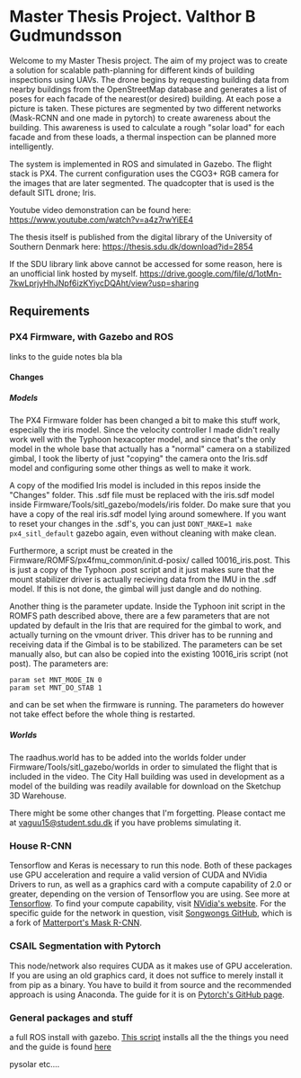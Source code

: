 # Master Thesis Project. Valthor B Gudmundsson
Welcome to my Master Thesis project.
The aim of my project was to create a solution for scalable path-planning for different kinds of building inspections using UAVs. 
The drone begins by requesting building data from nearby buildings from the OpenStreetMap database and generates a list of poses for each facade of the nearest(or desired) building. At each pose a picture is taken. These pictures are segmented by two different networks (Mask-RCNN and one made in pytorch) to create awareness about the building. This awareness is used to calculate a rough "solar load" for each facade and from these loads, a thermal inspection can be planned more intelligently. 

The system is implemented in ROS and simulated in Gazebo. The flight stack is PX4. The current configuration uses the CGO3+ RGB camera for the images that are later segmented. The quadcopter that is used is the default SITL drone; Iris. 

Youtube video demonstration can be found here:
https://www.youtube.com/watch?v=a4z7rwYiEE4

The thesis itself is published from the digital library of the University of Southern Denmark here:
https://thesis.sdu.dk/download?id=2854

If the SDU library link above cannot be accessed for some reason, here is an unofficial link hosted by myself. 
https://drive.google.com/file/d/1otMn-7kwLprjyHhJNpf6izKYiycDQAht/view?usp=sharing

## Requirements

### PX4 Firmware, with Gazebo and ROS

links to the guide
notes
bla bla

#### Changes
##### Models
The PX4 Firmware folder has been changed a bit to make this stuff work, especially the iris model. 
Since the velocity controller I made didn't really work well with the Typhoon hexacopter model, and since that's the only model in the whole base that actually has a "normal" camera on a stabilized gimbal, I took the liberty of just "copying" the camera onto the Iris.sdf model and configuring some other things as well to make it work.

A copy of the modified Iris model is included in this repos inside the "Changes" folder. 
This .sdf file must be replaced with the iris.sdf model inside Firmware/Tools/sitl_gazebo/models/iris folder.
Do make sure that you have a copy of the real iris.sdf model lying around somewhere. If you want to reset your changes in the .sdf's, you can just `DONT_MAKE=1 make px4_sitl_default` gazebo again, even without cleaning with make clean.

Furthermore, a script must be created in the Firmware/ROMFS/px4fmu_common/init.d-posix/ called 10016_iris.post. This is just a copy of the Typhoon .post script and it just makes sure that the mount stabilizer driver is actually recieving data from the IMU in the .sdf model. If this is not done, the gimbal will just dangle and do nothing.

Another thing is the parameter update. Inside the Typhoon init script in the ROMFS path described above, there are a few parameters that are not updated by default in the Iris that are required for the gimbal to work, and actually turning on the vmount driver. This driver has to be running and receiving data if the Gimbal is to be stabilized. The parameters can be set manually also, but can also be copied into the existing 10016_iris script (not post). The parameters are:

```
param set MNT_MODE_IN 0
param set MNT_DO_STAB 1
```
and can be set when the firmware is running. The parameters do however not take effect before the whole thing is restarted.

##### Worlds
The raadhus.world has to be added into the worlds folder under Firmware/Tools/sitl_gazebo/worlds in order to simulated the flight that is included in the video. The City Hall building was used in development as a model of the building was readily available for download on the Sketchup 3D Warehouse. 

There might be some other changes that I'm forgetting. Please contact me at vaguu15@student.sdu.dk if you have problems simulating it.
### House R-CNN
Tensorflow and Keras is necessary to run this node. Both of these packages use GPU acceleration and require a valid version of CUDA and NVidia Drivers to run, as well as a graphics card with a compute capability of 2.0 or greater, depending on the version of Tensorflow you are using. See more at [Tensorflow][tens_link]. To find your compute capability, visit [NVidia's website][nvidia_link].
For the specific guide for the network in question, visit [Songwongs GitHub][song_git], which is a fork of [Matterport's Mask R-CNN][matter_git].

### CSAIL Segmentation with Pytorch
This node/network also requires CUDA as it makes use of GPU acceleration. If you are using an old graphics card, it does not suffice to merely install it from pip as a binary. You have to build it from source and the recommended approach is using Anaconda. The guide for it is on [Pytorch's GitHub page][pytorch_git].


### General packages and stuff
a full ROS install with gazebo. [This script][rospx4gazebo] installs all the the things you need and the guide is found [here][ros_install]

pysolar
etc....


[tens_link]: https://www.tensorflow.org/install/gpu
[nvidia_link]: https://developer.nvidia.com/cuda-gpus
[song_git]: https://github.com/songwongtp/Mask_RCNN_ViewAnalysis
[matter_git]: https://github.com/matterport/Mask_RCNN
[pytorch_git]: https://github.com/pytorch/pytorch#from-source
[rospx4gazebo]: https://raw.githubusercontent.com/PX4/Devguide/v1.9.0/build_scripts/ubuntu_sim.sh
[ros_install]: https://dev.px4.io/v1.9.0/en/setup/dev_env_linux.html#ros
